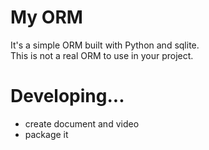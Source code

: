 # My ORM
It's a simple ORM built with Python and sqlite.<br>This is not a real ORM to use in your project.


#
# Developing...
- create document and video
- package it
